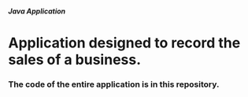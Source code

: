 ##### Java Application
# Application designed to record the sales of a business.

### The code of the entire application is in this repository.
